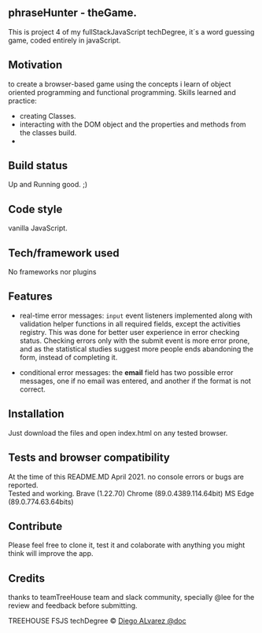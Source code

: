 ## phraseHunter - theGame.
This is project 4 of my fullStackJavaScript techDegree, it´s a word guessing game, coded entirely in javaScript.

## Motivation
to create a browser-based game using the concepts i learn of object oriented programming and functional programming.
Skills learned and practice:
* creating Classes.
* interacting with the DOM object and the properties and methods from the classes build.
* 
## Build status
Up and Running good. ;)

## Code style
vanilla JavaScript.

## Tech/framework used
No frameworks nor plugins

## Features
* real-time error messages: <code>input</code> event listeners implemented along with validation helper functions in all required fields, except the activities registry. This was done for better user experience in error checking status. Checking errors only with the submit event is more error prone, and as the statistical studies suggest more people ends abandoning the form, instead of completing it.

* conditional error messages: the **email** field has two possible error messages, one if no email was entered, and another if the format is not correct.

## Installation
Just download the files and open index.html on any tested browser.

## Tests and browser compatibility
At the time of this README.MD April 2021. no console errors or bugs are reported. <br>
Tested and working. Brave (1.22.70) Chrome (89.0.4389.114.64bit) MS Edge (89.0.774.63.64bits)

## Contribute
Please feel free to clone it, test it and colaborate with anything you might think will improve the app.

## Credits
thanks to teamTreeHouse team and slack community, specially @lee for the review and feedback before submitting.

TREEHOUSE FSJS techDegree © [Diego ALvarez @doc]()
